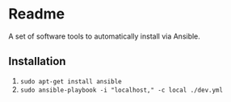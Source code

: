 Readme
======

A set of software tools to automatically install via Ansible.

Installation
------------

1. `sudo apt-get install ansible`
2. `sudo ansible-playbook -i "localhost," -c local ./dev.yml`
